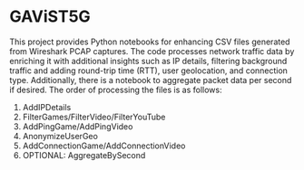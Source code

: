 # GAViST5G

This project provides Python notebooks for enhancing CSV files generated from Wireshark PCAP captures. The code processes network traffic data by enriching it with additional insights such as IP details, filtering background traffic and adding round-trip time (RTT), user geolocation, and connection type. Additionally, there is a notebook to aggregate packet data per second if desired. The order of processing the files is as follows:

1. AddIPDetails
2. FilterGames/FilterVideo/FilterYouTube
3. AddPingGame/AddPingVideo
4. AnonymizeUserGeo
5. AddConnectionGame/AddConnectionVideo
6. OPTIONAL: AggregateBySecond

   
